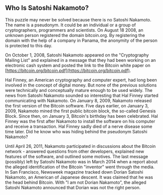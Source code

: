 ## Who Is Satoshi Nakamoto?

This puzzle may never be solved because there is no Satoshi Nakamoto. The name is a pseudonym. It could be an individual or a group of cryptographers, programmers and scientists. On August 18 2008, an unknown person registered the domain bitcoin.org. By registering the domain with the help of a company in Panama, the anonymity of the person is protected to this day.

On October 1, 2008, Satoshi Nakamoto appeared on the "Cryptography Mailing List" and explained in a message that they had been working on an electronic cash system and posted the link to the Bitcoin white paper on [https://bitcoin.org/bitcoin.pdf](https://bitcoin.org/bitcoin.pdf).

Hal Finney, an American cryptography and computer expert, had long been involved in the concept of digital money. But none of the previous solutions were technically and conceptually mature enough to be used widely. The news from Satoshi Nakamoto sounded so interesting that Hal Finney started communicating with Nakamoto. On January 8, 2009, Nakamoto released the first version of the Bitcoin software. Five days earlier, on January 3, 2009, Nakamoto mined the first public bitcoin block, the so-called Genesis Block. Since then, on January 3, Bitcoin's birthday has been celebrated. Hal Finney was the first after Nakamoto to install the software on his computer and receive a transaction. Hal Finney sadly died of a nerve disease some time later. Did he know who was hiding behind the pseudonym Satoshi Nakamoto?

Until April 26, 2011, Nakamoto participated in discussions about the Bitcoin network -  answered questions from other developers, explained new features of the software, and outlined some motives. The last message (possibly) left by Satoshi Nakamoto was in March 2014 when a report about the alleged identification of the Bitcoin "inventor" went through the media. In San Francisco, Newsweek magazine tracked down Dorian Satoshi Nakamoto, an American of Japanese descent. It was claimed that he was the head behind Bitcoin. With "I am not Dorian Nakamoto", the alleged Satoshi Nakamoto announced that Dorian was not the right person.